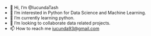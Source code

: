 - 👋 Hi, I’m @IucundaTash
- 👀 I’m interested in Python for Data Science and Machine Learning.
- 🌱 I’m currently learning python.
- 💞️ I’m looking to collaborate data related projects.
- 📫 How to reach me iucunda93@gmail.com
<!---
IucundaTash/IucundaTash is a ✨ special ✨ repository because its `README.md` (this file) appears on your GitHub profile.
You can click the Preview link to take a look at your changes.
--->
